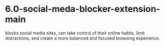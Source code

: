 # 6.0-social-meda-blocker-extension-main

blocks social media sites, can take control of their online habits, limit distractions, and create a more balanced and focused browsing experience.
